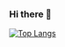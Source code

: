 ### Hi there 👋

[![Top Langs](https://github-readme-stats.vercel.app/api/top-langs/?username=scoogii&layout=donut&theme=transparent&hide_border=true&card_width=600)](https://github.com/anuraghazra/github-readme-stats)
